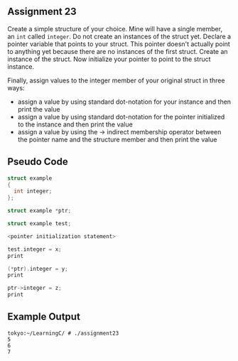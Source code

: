 ## Assignment 23
Create a simple structure of your choice. Mine will have a single member, an `int` called `integer`. Do not create an instances of the struct yet. Declare a pointer variable that points to your struct. This pointer doesn't actually point to anything yet because there are no instances of the first struct. Create an instance of the struct. Now initialize your pointer to point to the struct instance.

Finally, assign values to the integer member of your original struct in three ways:
+ assign a value by using standard dot-notation for your instance and then print the value
+ assign a value by using standard dot-notation for the pointer initialized to the instance and then print the value
+ assign a value by using the -> indirect membership operator between the pointer name and the structure member and then print the value

## Pseudo Code
```c
struct example
{
  int integer;
};

struct example *ptr;

struct example test;

<pointer initialization statement>

test.integer = x;
print 

(*ptr).integer = y;
print

ptr->integer = z;
print
```

## Example Output
```terminal_session
tokyo:~/LearningC/ # ./assignment23                                        
5
6
7   
```
